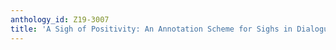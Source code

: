 ```yaml
---
anthology_id: Z19-3007
title: 'A Sigh of Positivity: An Annotation Scheme for Sighs in Dialogue'
---
```

